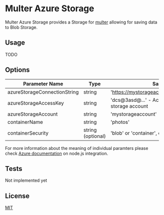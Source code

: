 # Multer Azure Storage

Multer Azure Storage provides a Storage for [multer](https://github.com/expressjs/multer) allowing for saving data to Blob Storage.

## Usage
TODO

## Options
| Parameter Name | Type | Sample Value |
|---|---|---|
| azureStorageConnectionString | string | 'https://mystorageaccount.blob.core.windows.net/ |
| azureStorageAccessKey | string | 'dcs@3asd@...' - Access Key related to your storage account |
| azureStorageAccount | string | 'mystorageaccount' |
| containerName | string | 'photos' |
| containerSecurity | string (optional) | 'blob' or 'container', defaults to blob |

For more information about the meaning of individual paramters please check [Azure documentation](https://azure.microsoft.com/en-us/documentation/articles/storage-nodejs-how-to-use-blob-storage/) on node.js integration.

## Tests
Not implemented yet

## License

[MIT](LICENSE)
